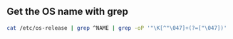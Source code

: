 ## Get the OS name with grep
```bash
cat /etc/os-release | grep ^NAME | grep -oP '"\K[^"\047]+(?=["\047])'
```
